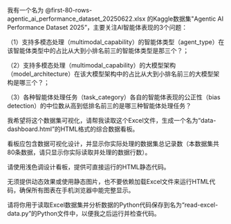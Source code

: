 我有一个名为 @first-80-rows-agentic_ai_performance_dataset_20250622.xlsx 的Kaggle数据集"Agentic AI Performance Dataset 2025”，主要关注AI智能体表现的3个问题：

（1）支持多模态处理（multimodal_capability）的智能体类型（agent_type）在该智能体类型中的占比从大到小排名前三的智能体类型是那三个？；

（2）支持多模态处理（multimodal_capability）的大模型架构（model_architecture）在该大模型架构中的占比从大到小排名前三的大模型架构是哪三个？；

（3）各种智能体处理任务（task_category）各自的智能体表现的公正性（bias detection）的中位数从高到低排名前三的是哪三种智能体处理任务？

我希望将这个数据集可视化，请帮我读取这个Excel文件，生成一个名为“data-dashboard.html”的HTML格式的综合数据看板。

看板应包含数据可视化设计，并显示你实际处理的数据集总记录数（本数据集共80条数据，请只显示你实际读取并处理的数据行数）。

请使用浅色调设计看板，提供可直接运行的HTML静态代码。

无须提供动态效果或使用静态图片，也不要依赖加载Excel文件来运行HTML代码，确保所有图表在手机浏览器中能完整显示。

请将你用于读取Excel数据集并分析数据的Python代码保存到名为“read-excel-data.py”的Python文件中，以便我之后运行并检查代码。